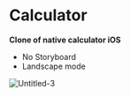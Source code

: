 # Calculator

**Clone of native calculator iOS**

* No Storyboard
* Landscape mode

![Untitled-3](https://user-images.githubusercontent.com/54902273/166101839-3b2fbbe1-be30-416e-95d9-42ce5935694a.gif)
